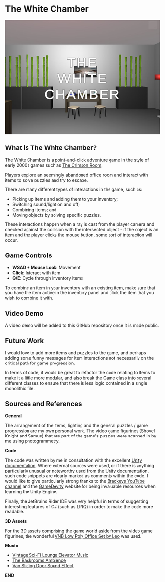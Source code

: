 # The White Chamber
![](./readme_images/whitechamber.JPG)

## **What is The White Chamber?**

The White Chamber is a point-and-click adventure game in the style of early 2000s games such as [The Crimson Room](https://www.youtube.com/watch?v=PlhNR7hRHt4). 

Players explore an seemingly abandoned office room and interact with items to solve puzzles and try to escape. 

There are many different types of interactions in the game, such as:
* Picking up items and adding them to your inventory;
* Switching sound/light on and off;
* Combining items; and
* Moving objects by solving specific puzzles.

These interactions happen when a ray is cast from the player camera and checked against the collision with the intersected object - if the object is an item and the player clicks the mouse button, some sort of interaction will occur.

## **Game Controls**

* **WSAD + Mouse Look**: Movement
* **Click**: Interact with item
* **Q/E**: Cycle through inventory items

To combine an item in your inventory with an existing item, make sure that you have the item active in the inventory panel and click the item that you wish to combine it with.

## **Video Demo**

A video demo will be added to this GitHub repository once it is made public.

## **Future Work**

I would love to add more items and puzzles to the game, and perhaps adding some funny messages for item interactions not necessarily on the critical path for game progression. 

In terms of code, it would be great to refactor the code relating to Items to make it a little more modular, and also break the Game class into several different classes to ensure that there is less logic contained in a single monolithic file.


## **Sources and References**

**General**

The arrangement of the items, lighting and the general puzzles / game progression are my own personal work. The video game figurines (Shovel Knight and Samus) that are part of the game's puzzles were scanned in by me using photogrammetry.

**Code**

The code was written by me in consultation with the excellent [Unity documentation](https://docs.unity.com/). Where external sources were used, or if there is anything particularly unusual or noteworthy used from the Unity documentation, such code snippets are clearly marked as comments within the code. I would like to give particularly strong thanks to the [Brackeys YouTube channel](https://www.youtube.com/c/Brackeys) and the [GameDev.tv](https://www.gamedev.tv/) website for being invaluable resources when learning the Unity Engine. 

Finally, the JetBrains Rider IDE was very helpful in terms of suggesting interesting features of C# (such as LINQ) in order to make the code more readable.

**3D Assets**

For the 3D assets comprising the game world aside from the video game figurines, the wonderful [VNB Low Poly Office Set by Leo](https://vnbp.itch.io/low-poly-3d-office-set-vnb) was used.

**Music**

* [Vintage Sci-Fi Lounge Elevator Music](https://www.youtube.com/watch?v=l-gpQks9MME)
* [The Backrooms Ambience](https://www.youtube.com/watch?v=QoHScO6NaEw)
* [Van Sliding Door Sound Effect](https://www.youtube.com/watch?v=QOjnc8ldnS8)

**END**